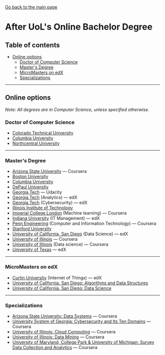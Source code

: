 [Go back to the main page](https://world-class.github.io/REPL/)

# After UoL's Online Bachelor Degree

## Table of contents

<!-- vim-markdown-toc GFM -->

* [Online options](#online-options)
    * [Doctor of Computer Science](#doctor-of-computer-science)
    * [Master's Degree](#masters-degree)
    * [MicroMasters on edX](#micromasters-on-edx)
    * [Specializations](#specializations)

<!-- vim-markdown-toc -->

---

## Online options
_Note: All degrees are in Computer Science, unless specified otherwise._

### Doctor of Computer Science
- [Colorado Technical University](https://www.coloradotech.edu/degrees/doctorates/computer-science)
- [Columbia University](https://cvn.columbia.edu/program/columbia-university-computer-science-doctorate-degree-doctor-engineering)
- [Northcentral University](https://www.ncu.edu/programs-degrees/doctoral/doctor-philosophy-computer-science)

---

### Master's Degree
- [Arizona State University](https://www.coursera.org/degrees/master-of-computer-science-asu) — Coursera
- [Boston University](https://www.bu.edu/online/programs/graduate-programs/computer-information-systems-masters-degree/)
- [Columbia University](https://cvn.columbia.edu/program/columbia-university-computer-science-masters-degree-masters-science)
- [DePaul University](https://www.cdm.depaul.edu/academics/Pages/MSInComputerScience.aspx)
- [Georgia Tech](https://www.cc.gatech.edu/future/masters/mscs/program) — Udacity
- [Georgia Tech](https://www.edx.org/masters/online-master-science-analytics-georgia-tech) (Analytics) — edX
- [Georgia Tech](https://www.edx.org/masters/online-master-science-cybersecurity-georgia-tech) (Cybersecurity) — edX
- [Illinois Institute of Technology](https://science.iit.edu/computer-science/programs/graduate/graduate-program-resources/comparison-master-science-and)
- [Imperial College London](https://www.coursera.org/degrees/msc-machine-learning-imperial) (Machine learning) — Coursera
- [Indiana University](https://www.edx.org/masters/online-master-in-it-management-indiana-university) (IT Management) — edX
- [Penn Engineering](https://www.coursera.org/degrees/mcit-penn) (Computer and Information Technology) — Coursera
- [Stanford University](https://online.stanford.edu/programs/computer-science-ms-degree)
- [University of California, San Diego](https://www.edx.org/micromasters/ucsandiegox-algorithms-and-data-structures) (Data Science) — edX
- [University of Illinois](https://www.coursera.org/degrees/master-of-computer-science-illinois) — Coursera
- [University of Illinois](https://www.coursera.org/degrees/masters-in-computer-data-science) (Data science) — Coursera
- [University of Texas](https://www.edx.org/masters/online-master-science-computer-science-utaustinx) — edX


---

### MicroMasters on edX
- [Curtin University](https://www.edx.org/micromasters/curtinx-internet-of-things-iot) (Internet of Things) — edX
- [University of California, San Diego: Algorithms and Data Structures](https://www.edx.org/micromasters/ucsandiegox-algorithms-and-data-structures)
- [University of California, San Diego: Data Science](https://www.edx.org/micromasters/data-science)

---

### Specializations
- [Arizona State University: Data Systems](https://www.coursera.org/specializations/data-systems) — Coursera
- [University System of Georgia: Cybersecurity and Its Ten Domains](https://www.coursera.org/learn/cyber-security-domain) — Coursera
- [University of Illinois: Cloud Computing](https://www.coursera.org/specializations/cloud-computing) — Coursera
- [University of Illinois: Data Mining](https://www.coursera.org/specializations/data-mining) — Coursera
- [University of Maryland, College Park & University of Michigan: Survey Data Collection and Analytics](https://www.coursera.org/specializations/data-collection) — Coursera
